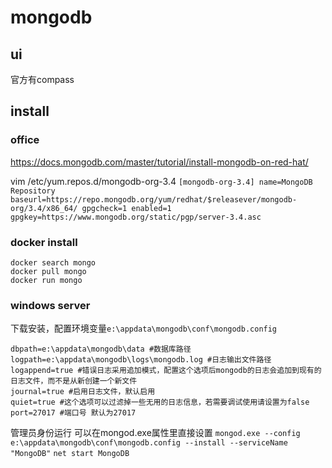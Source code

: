 # mongodb

## ui
官方有compass

## install

### office

<https://docs.mongodb.com/master/tutorial/install-mongodb-on-red-hat/>

vim /etc/yum.repos.d/mongodb-org-3.4 `[mongodb-org-3.4] name=MongoDB Repository baseurl=https://repo.mongodb.org/yum/redhat/$releasever/mongodb-org/3.4/x86_64/ gpgcheck=1 enabled=1 gpgkey=https://www.mongodb.org/static/pgp/server-3.4.asc`

### docker install
```
docker search mongo
docker pull mongo
docker run mongo
```
### windows server

下载安装，配置环境变量`e:\appdata\mongodb\conf\mongodb.config`

```
dbpath=e:\appdata\mongodb\data #数据库路径
logpath=e:\appdata\mongodb\logs\mongodb.log #日志输出文件路径
logappend=true #错误日志采用追加模式，配置这个选项后mongodb的日志会追加到现有的日志文件，而不是从新创建一个新文件
journal=true #启用日志文件，默认启用
quiet=true #这个选项可以过滤掉一些无用的日志信息，若需要调试使用请设置为false
port=27017 #端口号 默认为27017
```

管理员身份运行 可以在mongod.exe属性里直接设置
`mongod.exe --config e:\appdata\mongodb\conf\mongodb.config --install --serviceName "MongoDB"`
`net start MongoDB`
